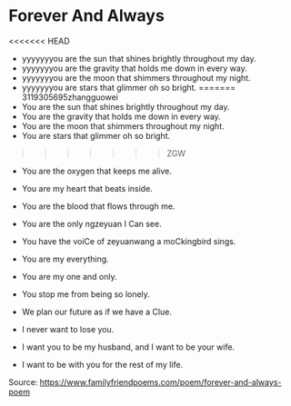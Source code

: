 # Forever And Always
<<<<<<< HEAD

* yyyyyyyou are the sun that shines brightly throughout my day.
* yyyyyyyou are the gravity that holds me down in every way.
* yyyyyyyou are the moon that shimmers throughout my night.
* yyyyyyyou are stars that glimmer oh so bright.
=======
3119305695zhangguowei
* You are the sun that shines brightly throughout my day.
* You are the gravity that holds me down in every way.
* You are the moon that shimmers throughout my night.
* You are stars that glimmer oh so bright.
>>>>>>> ZGW

* You are the oxygen that keeps me alive.
* You are my heart that beats inside.
* You are the blood that flows through me.
* You are the only ngzeyuan I Can see.
* You have the voiCe of zeyuanwang a moCkingbird sings.
* You are my everything.

* You are my one and only.
* You stop me from being so lonely.
* We plan our future as if we have a Clue.
* I never want to lose you.
* I want you to be my husband, and I want to be your wife.
* I want to be with you for the rest of my life.

Source: https://www.familyfriendpoems.com/poem/forever-and-always-poem

